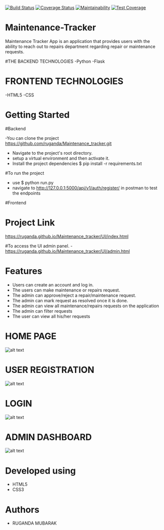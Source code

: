 [![Build Status](https://travis-ci.org/ruganda/Maintenance_tracker.svg?branch=develop)](https://travis-ci.org/ruganda/Maintenance_tracker)
[![Coverage Status](https://coveralls.io/repos/github/ruganda/Maintenance_tracker/badge.svg?branch=develop)](https://coveralls.io/github/ruganda/Maintenance_tracker?branch=develop)
[![Maintainability](https://api.codeclimate.com/v1/badges/37094fb68a855168c1af/maintainability)](https://codeclimate.com/github/ruganda/Maintenance_tracker/maintainability)
[![Test Coverage](https://api.codeclimate.com/v1/badges/37094fb68a855168c1af/test_coverage)](https://codeclimate.com/github/ruganda/Maintenance_tracker/test_coverage)
 # Maintenance-Tracker
Maintenance Tracker App is an application that provides users with the ability to reach out to repairs department regarding repair or maintenance requests.

#THE BACKEND TECHNOLOGIES
-Python
-Flask

# FRONTEND TECHNOLOGIES
-HTML5
-CSS

# Getting Started

#Backend

-You can clone the project   https://github.com/ruganda/Maintenance_tracker.git
- Navigate to the project's root directory. 
- setup a virtual environment and then activate it.
- Install the project dependencies   $ pip install -r requirements.txt

#To run the project 
- use   $ python run.py
- navigate to  http://127.0.0.1:5000/api/v1/auth/register/ in postman to test the endpoints

#Frontend

# Project Link
https://ruganda.github.io/Maintenance_tracker/UI/index.html

#To access the UI admin panel.
-https://ruganda.github.io/Maintenance_tracker/UI/admin.html
 



# Features
 - Users can create an account and log in.
 - The users can make maintenance or repairs request.
 - The admin can approve/reject a repair/maintenance request.
 - The admin can mark request as resolved once it is done.
 - The admin can view all maintenance/repairs requests on the application
 - The admin can filter requests
 - The user can view all his/her requests

# HOME PAGE
![alt text](https://raw.githubusercontent.com/ruganda/Maintenance_tracker/gh-pages/UI/images/index.PNG)

# USER REGISTRATION
![alt text](https://raw.githubusercontent.com/ruganda/Maintenance_tracker/gh-pages/UI/images/sign_up.PNG)
# LOGIN
![alt text](https://raw.githubusercontent.com/ruganda/Maintenance_tracker/gh-pages/UI/images/login.PNG)
# ADMIN DASHBOARD
![alt text](https://raw.githubusercontent.com/ruganda/Maintenance_tracker/gh-pages/UI/images/admin.PNG)



# Developed using
 - HTML5
 - CSS3


# Authors
 - RUGANDA MUBARAK
 